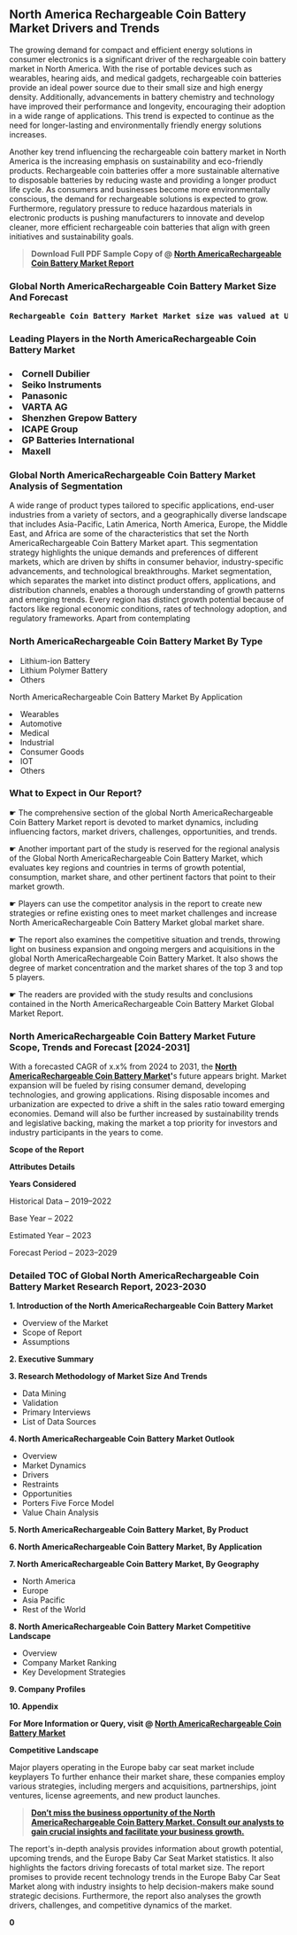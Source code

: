 <p><h2>North America Rechargeable Coin Battery Market Drivers and Trends</h2><p>The growing demand for compact and efficient energy solutions in consumer electronics is a significant driver of the rechargeable coin battery market in North America. With the rise of portable devices such as wearables, hearing aids, and medical gadgets, rechargeable coin batteries provide an ideal power source due to their small size and high energy density. Additionally, advancements in battery chemistry and technology have improved their performance and longevity, encouraging their adoption in a wide range of applications. This trend is expected to continue as the need for longer-lasting and environmentally friendly energy solutions increases.</p><p>Another key trend influencing the rechargeable coin battery market in North America is the increasing emphasis on sustainability and eco-friendly products. Rechargeable coin batteries offer a more sustainable alternative to disposable batteries by reducing waste and providing a longer product life cycle. As consumers and businesses become more environmentally conscious, the demand for rechargeable solutions is expected to grow. Furthermore, regulatory pressure to reduce hazardous materials in electronic products is pushing manufacturers to innovate and develop cleaner, more efficient rechargeable coin batteries that align with green initiatives and sustainability goals.</p></p><blockquote id="" class=""><strong>Download Full PDF Sample Copy of @&nbsp;<a href="https://www.verifiedmarketreports.com/download-sample/?rid=330882&utm_source=GitHub-Jan&utm_medium=281" target="_blank">North AmericaRechargeable Coin Battery Market Report</a>&nbsp;&nbsp;</strong></blockquote><h3 id="" class=""><strong>Global&nbsp;North AmericaRechargeable Coin Battery Market Size And Forecast</strong></h3><pre class="reader-text-block__code-block"><strong>Rechargeable Coin Battery Market Market size was valued at USD 1.2 Billion in 2022 and is projected to reach USD 2.4 Billion by 2030, growing at a CAGR of 9.3% from 2024 to 2030.</strong></pre><h3 id="" class="">Leading Players in the&nbsp;North AmericaRechargeable Coin Battery Market</h3><h3 class=""></Li><Li>Cornell Dubilier</Li><Li> Seiko lnstruments</Li><Li> Panasonic</Li><Li> VARTA AG</Li><Li> Shenzhen Grepow Battery</Li><Li> ICAPE Group</Li><Li> GP Batteries International</Li><Li> Maxell</h3><h3 id="" class="">Global&nbsp;North AmericaRechargeable Coin Battery Market Analysis of Segmentation</h3><p id="" class="">A wide range of product types tailored to specific applications, end-user industries from a variety of sectors, and a geographically diverse landscape that includes Asia-Pacific, Latin America, North America, Europe, the Middle East, and Africa are some of the characteristics that set the North AmericaRechargeable Coin Battery Market apart. This segmentation strategy highlights the unique demands and preferences of different markets, which are driven by shifts in consumer behavior, industry-specific advancements, and technological breakthroughs. Market segmentation, which separates the market into distinct product offers, applications, and distribution channels, enables a thorough understanding of growth patterns and emerging trends. Every region has distinct growth potential because of factors like regional economic conditions, rates of technology adoption, and regulatory frameworks. Apart from contemplating</p><h3 id="" class="">North AmericaRechargeable Coin Battery Market&nbsp;By Type</h3><p></Li><Li>Lithium-ion Battery</Li><Li> Lithium Polymer Battery</Li><Li> Others</p><div class="" data-test-id=""><p>North AmericaRechargeable Coin Battery Market&nbsp;By Application</p></div><p class=""></Li><Li>Wearables</Li><Li> Automotive</Li><Li> Medical</Li><Li> Industrial</Li><Li> Consumer Goods</Li><Li> IOT</Li><Li> Others</p><div class="" data-test-id=""><h3><span class="">What to Expect in Our Report?</span></h3></div><div class="" data-test-id=""><p><span class="">☛ The comprehensive section of the global North AmericaRechargeable Coin Battery Market report is devoted to market dynamics, including influencing factors, market drivers, challenges, opportunities, and trends.</span></p></div><div class="" data-test-id=""><p><span class="">☛ Another important part of the study is reserved for the regional analysis of the Global North AmericaRechargeable Coin Battery Market, which evaluates key regions and countries in terms of growth potential, consumption, market share, and other pertinent factors that point to their market growth.</span></p></div><div class="" data-test-id=""><p><span class="">☛ Players can use the competitor analysis in the report to create new strategies or refine existing ones to meet market challenges and increase North AmericaRechargeable Coin Battery Market global market share.</span></p></div><div class="" data-test-id=""><p><span class="">☛ The report also examines the competitive situation and trends, throwing light on business expansion and ongoing mergers and acquisitions in the global North AmericaRechargeable Coin Battery Market. It also shows the degree of market concentration and the market shares of the top 3 and top 5 players.</span></p></div><div class="" data-test-id=""><p><span class="">☛ The readers are provided with the study results and conclusions contained in the North AmericaRechargeable Coin Battery Market Global Market Report.</span></p></div><div class="" data-test-id=""><h3><span class="">North AmericaRechargeable Coin Battery Market Future Scope, Trends and Forecast [2024-2031]</span></h3></div><div class="" data-test-id=""><p><span class="">With a forecasted CAGR of x.x% from 2024 to 2031, the <strong><a href="https://www.verifiedmarketreports.com/download-sample/?rid=330882&utm_source=GitHub-Jan&utm_medium=281" target="_blank">North AmericaRechargeable Coin Battery Market</a>'</strong>s future appears bright. Market expansion will be fueled by rising consumer demand, developing technologies, and growing applications. Rising disposable incomes and urbanization are expected to drive a shift in the sales ratio toward emerging economies. Demand will also be further increased by sustainability trends and legislative backing, making the market a top priority for investors and industry participants in the years to come.</span></p><p id="ember66" class="ember-view reader-text-block__paragraph"><strong>Scope of the Report</strong></p><p id="ember67" class="ember-view reader-text-block__paragraph"><strong>Attributes Details</strong></p><p id="ember68" class="ember-view reader-text-block__paragraph"><strong>Years Considered</strong></p><p id="ember69" class="ember-view reader-text-block__paragraph">Historical Data &ndash; 2019&ndash;2022</p><p id="ember70" class="ember-view reader-text-block__paragraph">Base Year &ndash; 2022</p><p id="ember71" class="ember-view reader-text-block__paragraph">Estimated Year &ndash; 2023</p><p id="ember72" class="ember-view reader-text-block__paragraph">Forecast Period &ndash; 2023&ndash;2029</p></div><h3 id="" class="">Detailed TOC of Global North AmericaRechargeable Coin Battery Market Research Report, 2023-2030</h3><p id="" class=""><strong>1. Introduction of the North AmericaRechargeable Coin Battery Market</strong></p><ul><li>Overview of the Market</li><li>Scope of Report</li><li>Assumptions</li></ul><p id="" class=""><strong>2. Executive Summary</strong></p><p id="" class=""><strong>3. Research Methodology of Market Size And Trends</strong></p><ul><li>Data Mining</li><li>Validation</li><li>Primary Interviews</li><li>List of Data Sources</li></ul><p id="" class=""><strong>4. North AmericaRechargeable Coin Battery Market Outlook</strong></p><ul><li>Overview</li><li>Market Dynamics</li><li>Drivers</li><li>Restraints</li><li>Opportunities</li><li>Porters Five Force Model</li><li>Value Chain Analysis</li></ul><p id="" class=""><strong>5. North AmericaRechargeable Coin Battery Market, By Product</strong></p><p id="" class=""><strong>6. North AmericaRechargeable Coin Battery Market, By Application</strong></p><p id="" class=""><strong>7. North AmericaRechargeable Coin Battery Market, By Geography</strong></p><ul><li>North America</li><li>Europe</li><li>Asia Pacific</li><li>Rest of the World</li></ul><p id="" class=""><strong>8. North AmericaRechargeable Coin Battery Market Competitive Landscape</strong></p><ul><li>Overview</li><li>Company Market Ranking</li><li>Key Development Strategies</li></ul><p id="" class=""><strong>9. Company Profiles</strong></p><p id="" class=""><strong>10. Appendix</strong></p><p><strong>For More Information or Query, visit&nbsp;@ <a href="https://www.verifiedmarketreports.com/product/rechargeable-coin-battery-market/" target="_blank">North AmericaRechargeable Coin Battery Market</a></strong></p><p id="ember61" class="ember-view reader-text-block__paragraph"><strong>Competitive Landscape</strong></p><p id="ember62" class="ember-view reader-text-block__paragraph">Major players operating in the Europe baby car seat market include keyplayers To further enhance their market share, these companies employ various strategies, including mergers and acquisitions, partnerships, joint ventures, license agreements, and new product launches.</p><blockquote id="ember63" class="ember-view reader-text-block__blockquote"><strong><a href="https://www.verifiedmarketreports.com/download-sample/?rid=330882&utm_source=GitHub-Jan&utm_medium=281" target="_blank">Don&rsquo;t miss the business opportunity of the North AmericaRechargeable Coin Battery Market. Consult our analysts to gain crucial insights and facilitate your business growth.</a></strong></blockquote><p id="ember64" class="ember-view reader-text-block__paragraph">The report's in-depth analysis provides information about growth potential, upcoming trends, and the Europe Baby Car Seat Market statistics. It also highlights the factors driving forecasts of total market size. The report promises to provide recent technology trends in the Europe Baby Car Seat Market along with industry insights to help decision-makers make sound strategic decisions. Furthermore, the report also analyses the growth drivers, challenges, and competitive dynamics of the market.</p><p class="ember-view reader-text-block__paragraph"><strong>0</strong></p>
